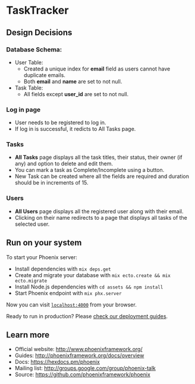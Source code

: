# TaskTracker

## Design Decisions
### Database Schema:
   * User Table:
        * Created a unique index for **email** field as users cannot have duplicate emails.
        * Both **email** and **name** are set to not null.
   * Task Table:
        * All fields except **user_id** are set to not null.
        
### Log in page
   * User needs to be registered to log in.
   * If log in is successful, it redicts to All Tasks page.
   
### Tasks
   * **All Tasks** page displays all the task titles, their status, their owner (if any) and option to delete and edit them.
   * You can mark a task as Complete/Incomplete using a button.
   * New Task can be created where all the fields are required and duration should be in increments of 15.

### Users
   * **All Users** page displays all the registered user along with their email.
   * Clicking on their name redirects to a page that displays all tasks of the selected user.

## Run on your system
To start your Phoenix server:

  * Install dependencies with `mix deps.get`
  * Create and migrate your database with `mix ecto.create && mix ecto.migrate`
  * Install Node.js dependencies with `cd assets && npm install`
  * Start Phoenix endpoint with `mix phx.server`

Now you can visit [`localhost:4000`](http://localhost:4000) from your browser.

Ready to run in production? Please [check our deployment guides](http://www.phoenixframework.org/docs/deployment).
## Learn more

  * Official website: http://www.phoenixframework.org/
  * Guides: http://phoenixframework.org/docs/overview
  * Docs: https://hexdocs.pm/phoenix
  * Mailing list: http://groups.google.com/group/phoenix-talk
  * Source: https://github.com/phoenixframework/phoenix
